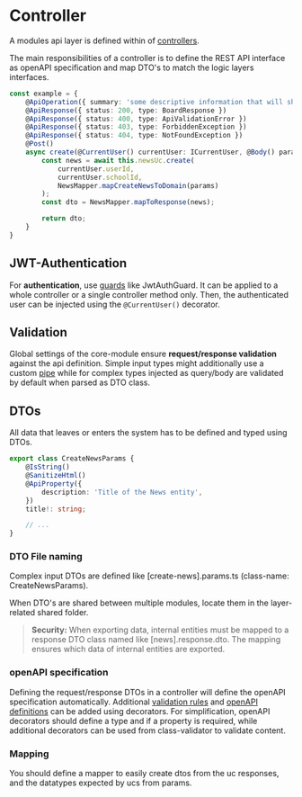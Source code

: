# Controller

A modules api layer is defined within of [controllers](https://docs.nestjs.com/controllers).

The main responsibilities of a controller is to define the REST API interface as openAPI specification and map DTO's to match the logic layers interfaces.

```TypeScript
const example = {
    @ApiOperation({ summary: 'some descriptive information that will show up in the API documentation' })
    @ApiResponse({ status: 200, type: BoardResponse })
    @ApiResponse({ status: 400, type: ApiValidationError })
    @ApiResponse({ status: 403, type: ForbiddenException })
    @ApiResponse({ status: 404, type: NotFoundException })
    @Post()
    async create(@CurrentUser() currentUser: ICurrentUser, @Body() params: CreateNewsParams): Promise<NewsResponse> {
        const news = await this.newsUc.create(
            currentUser.userId,
            currentUser.schoolId,
            NewsMapper.mapCreateNewsToDomain(params)
        );
        const dto = NewsMapper.mapToResponse(news);

        return dto;
    }
}
```

## JWT-Authentication

For **authentication**, use [guards](https://docs.nestjs.com/guards) like JwtAuthGuard. It can be applied to a whole controller or a single controller method only. Then, the authenticated user can be injected using the `@CurrentUser()` decorator.

## Validation

Global settings of the core-module ensure **request/response validation** against the api definition. Simple input types might additionally use a custom [pipe](https://docs.nestjs.com/pipes) while for complex types injected as query/body are validated by default when parsed as DTO class.

## DTOs

All data that leaves or enters the system has to be defined and typed using DTOs.

```typescript
export class CreateNewsParams {
    @IsString()
    @SanitizeHtml()
    @ApiProperty({
        description: 'Title of the News entity',
    })
    title!: string;

    // ...
}
```

### DTO File naming

Complex input DTOs are defined like [create-news].params.ts (class-name: CreateNewsParams).

When DTO's are shared between multiple modules, locate them in the layer-related shared folder.

> **Security:** When exporting data, internal entities must be mapped to a response DTO class named like [news].response.dto. The mapping ensures which data of internal entities are exported.

### openAPI specification

Defining the request/response DTOs in a controller will define the openAPI specification automatically. Additional [validation rules](https://docs.nestjs.com/techniques/validation) and [openAPI definitions](https://docs.nestjs.com/openapi/decorators) can be added using decorators. For simplification, openAPI decorators should define a type and if a property is required, while additional decorators can be used from class-validator to validate content.

### Mapping

You should define a mapper to easily create dtos from the uc responses, and the datatypes expected by ucs from params.
